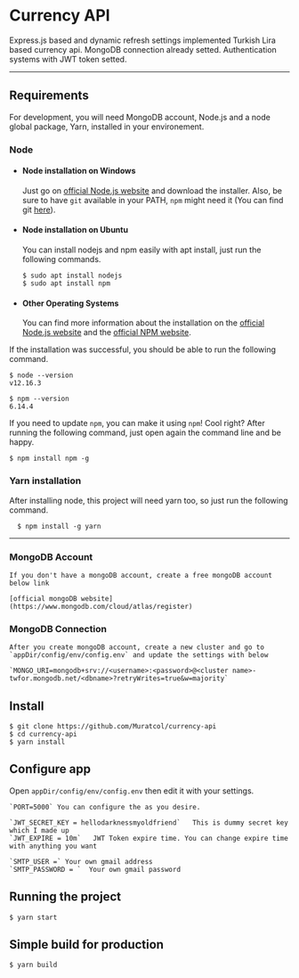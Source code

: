 # Currency API

Express.js based and dynamic refresh settings implemented Turkish Lira based currency api.
MongoDB connection already setted. Authentication systems with JWT token setted.


---
## Requirements

For development, you will need MongoDB account, Node.js and a node global package, Yarn, installed in your environement.

### Node
- #### Node installation on Windows

  Just go on [official Node.js website](https://nodejs.org/) and download the installer.
Also, be sure to have `git` available in your PATH, `npm` might need it (You can find git [here](https://git-scm.com/)).

- #### Node installation on Ubuntu

  You can install nodejs and npm easily with apt install, just run the following commands.

      $ sudo apt install nodejs
      $ sudo apt install npm

- #### Other Operating Systems
  You can find more information about the installation on the [official Node.js website](https://nodejs.org/) and the [official NPM website](https://npmjs.org/).

If the installation was successful, you should be able to run the following command.

    $ node --version
    v12.16.3

    $ npm --version
    6.14.4

If you need to update `npm`, you can make it using `npm`! Cool right? After running the following command, just open again the command line and be happy.

    $ npm install npm -g


### Yarn installation
  After installing node, this project will need yarn too, so just run the following command.

      $ npm install -g yarn

---

### MongoDB Account

	If you don't have a mongoDB account, create a free mongoDB account below link

	[official mongoDB website](https://www.mongodb.com/cloud/atlas/register)

### MongoDB Connection

	After you create mongoDB account, create a new cluster and go to `appDir/config/env/config.env` and update the settings with below

	`MONGO_URI=mongodb+srv://<username>:<password>@<cluster name>-twfor.mongodb.net/<dbname>?retryWrites=true&w=majority`


## Install

    $ git clone https://github.com/Muratcol/currency-api
    $ cd currency-api
    $ yarn install

## Configure app

Open `appDir/config/env/config.env` then edit it with your settings.

	`PORT=5000` You can configure the as you desire.

	`JWT_SECRET_KEY = hellodarknessmyoldfriend`   This is dummy secret key which I made up
	`JWT_EXPIRE = 10m`   JWT Token expire time. You can change expire time with anything you want

	`SMTP_USER =` Your own gmail address
	`SMTP_PASSWORD = `  Your own gmail password

## Running the project

    $ yarn start

## Simple build for production

    $ yarn build